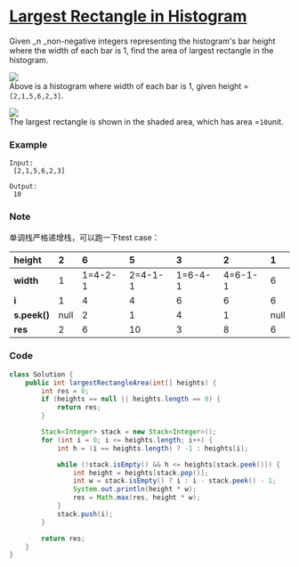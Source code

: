 # [Largest Rectangle in Histogram](https://leetcode.com/problems/largest-rectangle-in-histogram/)

Given \_n \_non-negative integers representing the histogram's bar height where the width of each bar is 1, find the area of largest rectangle in the histogram.

![](https://assets.leetcode.com/uploads/2018/10/12/histogram.png)  
Above is a histogram where width of each bar is 1, given height =`[2,1,5,6,2,3]`.

![](https://assets.leetcode.com/uploads/2018/10/12/histogram_area.png)  
The largest rectangle is shown in the shaded area, which has area =`10`unit.

### **Example**

```
Input:
 [2,1,5,6,2,3]

Output:
 10
```

### Note

单调栈严格递增栈，可以跑一下test case：

| height | 2 | 6 | 5 | 3 | 2 | 1 |
| :--- | :--- | :--- | :--- | :--- | :--- | :--- |
| **width** | 1 | 1=4-2-1 | 2=4-1-1 | 1=6-4-1 | 4=6-1-1 | 6 |
| **i** | 1 | 4 | 4 | 6 | 6 | 6 |
| **s.peek\(\)** | null | 2 | 1 | 4 | 1 | null |
| **res** | 2 | 6 | 10 | 3 | 8 | 6 |

### Code

```java
class Solution {
    public int largestRectangleArea(int[] heights) {
        int res = 0;
        if (heights == null || heights.length == 0) {
            return res;
        }

        Stack<Integer> stack = new Stack<Integer>();    
        for (int i = 0; i <= heights.length; i++) {
            int h = (i == heights.length) ? -1 : heights[i];

            while (!stack.isEmpty() && h <= heights[stack.peek()]) {
                int height = heights[stack.pop()];
                int w = stack.isEmpty() ? i : i - stack.peek() - 1;
                System.out.println(height * w);
                res = Math.max(res, height * w);
            }
            stack.push(i);
        }

        return res; 
    }
}
```



